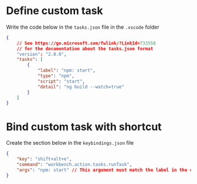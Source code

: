 # Define custom task

Write the code below in the `tasks.json` file in the `.vscode` folder

```json
{
	// See https://go.microsoft.com/fwlink/?LinkId=733558
	// for the documentation about the tasks.json format
	"version": "2.0.0",
	"tasks": [
		{
			"label": "npm: start",
			"type": "npm",
			"script": "start",
			"detail": "ng build --watch=true"
		}
	]
}
```

# Bind custom task with shortcut

Create the section below in the `keybindings.json` file

```json
{
	"key": "shift+alt+e",
	"command": "workbench.action.tasks.runTask",
	"args": "npm: start" // This argument must match the label in the custom task
}
```